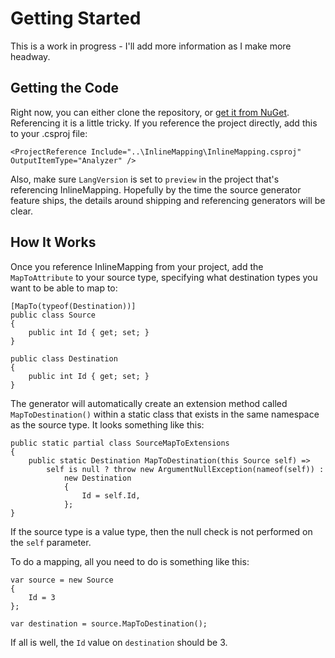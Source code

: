 # Getting Started

This is a work in progress - I'll add more information as I make more headway.

## Getting the Code

Right now, you can either clone the repository, or [get it from NuGet](https://www.nuget.org/packages/InlineMapping/). Referencing it is a little tricky. If you reference the project directly, add this to your .csproj file:
```
<ProjectReference Include="..\InlineMapping\InlineMapping.csproj" OutputItemType="Analyzer" />
```
Also, make sure `LangVersion` is set to `preview` in the project that's referencing InlineMapping. Hopefully by the time the source generator feature ships, the details around shipping and referencing generators will be clear.
## How It Works
Once you reference InlineMapping from your project, add the `MapToAttribute` to your source type, specifying what destination types you want to be able to map to:
```
[MapTo(typeof(Destination))]
public class Source
{
	public int Id { get; set; }
}

public class Destination
{
	public int Id { get; set; }
}
```
The generator will automatically create an extension method called `MapToDestination()` within a static class that exists in the same namespace as the source type. It looks something like this:
```
public static partial class SourceMapToExtensions
{
	public static Destination MapToDestination(this Source self) =>
		self is null ? throw new ArgumentNullException(nameof(self)) :
			new Destination
			{
				Id = self.Id,
			};
}
```
If the source type is a value type, then the null check is not performed on the `self` parameter.

To do a mapping, all you need to do is something like this:
```
var source = new Source
{
	Id = 3
};

var destination = source.MapToDestination();
```
If all is well, the `Id` value on `destination` should be 3.
